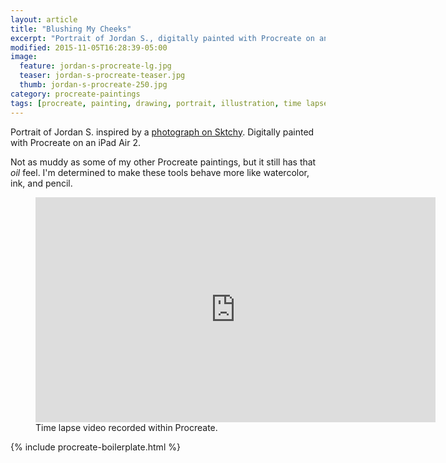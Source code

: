 ```yaml
---
layout: article
title: "Blushing My Cheeks"
excerpt: "Portrait of Jordan S., digitally painted with Procreate on an iPad."
modified: 2015-11-05T16:28:39-05:00
image: 
  feature: jordan-s-procreate-lg.jpg
  teaser: jordan-s-procreate-teaser.jpg
  thumb: jordan-s-procreate-250.jpg
category: procreate-paintings
tags: [procreate, painting, drawing, portrait, illustration, time lapse, sktchy]
---
```


Portrait of Jordan S. inspired by a [photograph on Sktchy](http://sktchy.com/BXA9OC). Digitally painted with Procreate on an iPad Air 2. 

Not as muddy as some of my other Procreate paintings, but it still has that *oil* feel. I'm determined to make these tools behave more like watercolor, ink, and pencil.

<figure>
  <iframe width="640" height="360" src="https://www.youtube-nocookie.com/embed/vtlXSRvbXYg?controls=0&amp;showinfo=0" frameborder="0" allowfullscreen></iframe>
  <figcaption>Time lapse video recorded within Procreate.</figcaption>
</figure>

{% include procreate-boilerplate.html %}
